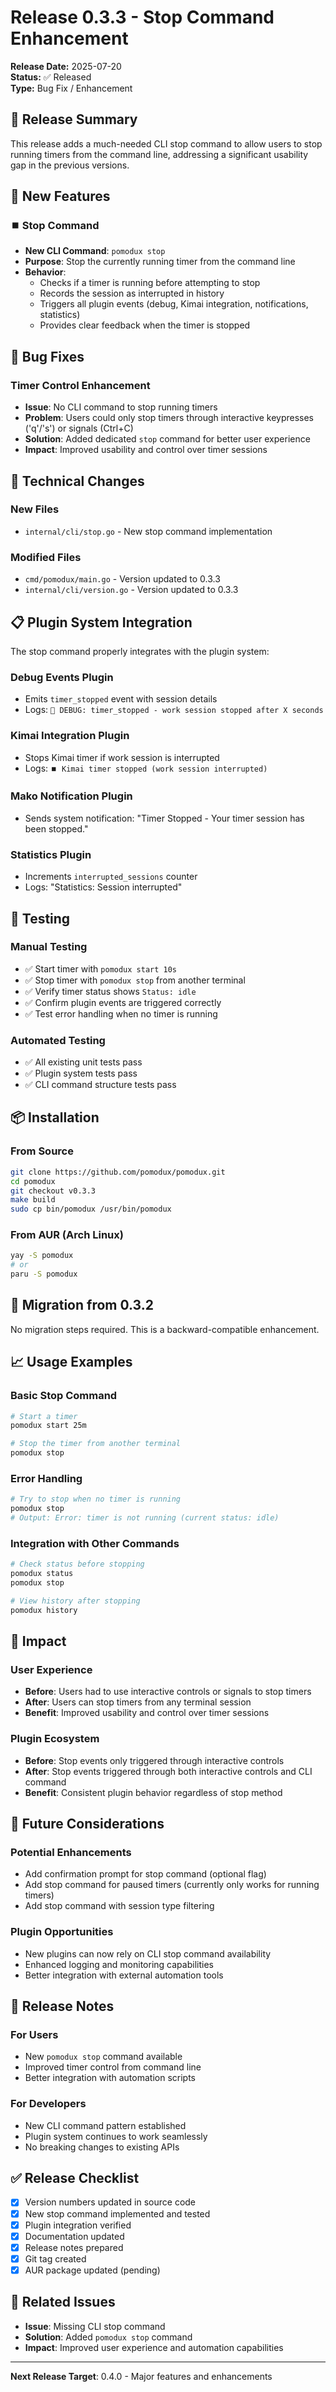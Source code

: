 # Release 0.3.3 - Stop Command Enhancement

**Release Date:** 2025-07-20  
**Status:** ✅ Released  
**Type:** Bug Fix / Enhancement

## 🎯 Release Summary

This release adds a much-needed CLI stop command to allow users to stop running timers from the command line, addressing a significant usability gap in the previous versions.

## 🚀 New Features

### ⏹️ Stop Command
- **New CLI Command**: `pomodux stop`
- **Purpose**: Stop the currently running timer from the command line
- **Behavior**: 
  - Checks if a timer is running before attempting to stop
  - Records the session as interrupted in history
  - Triggers all plugin events (debug, Kimai integration, notifications, statistics)
  - Provides clear feedback when the timer is stopped

## 🐛 Bug Fixes

### Timer Control Enhancement
- **Issue**: No CLI command to stop running timers
- **Problem**: Users could only stop timers through interactive keypresses ('q'/'s') or signals (Ctrl+C)
- **Solution**: Added dedicated `stop` command for better user experience
- **Impact**: Improved usability and control over timer sessions

## 🔧 Technical Changes

### New Files
- `internal/cli/stop.go` - New stop command implementation

### Modified Files
- `cmd/pomodux/main.go` - Version updated to 0.3.3
- `internal/cli/version.go` - Version updated to 0.3.3

## 📋 Plugin System Integration

The stop command properly integrates with the plugin system:

### Debug Events Plugin
- Emits `timer_stopped` event with session details
- Logs: `🔴 DEBUG: timer_stopped - work session stopped after X seconds`

### Kimai Integration Plugin
- Stops Kimai timer if work session is interrupted
- Logs: `⏹️ Kimai timer stopped (work session interrupted)`

### Mako Notification Plugin
- Sends system notification: "Timer Stopped - Your timer session has been stopped."

### Statistics Plugin
- Increments `interrupted_sessions` counter
- Logs: "Statistics: Session interrupted"

## 🧪 Testing

### Manual Testing
- ✅ Start timer with `pomodux start 10s`
- ✅ Stop timer with `pomodux stop` from another terminal
- ✅ Verify timer status shows `Status: idle`
- ✅ Confirm plugin events are triggered correctly
- ✅ Test error handling when no timer is running

### Automated Testing
- ✅ All existing unit tests pass
- ✅ Plugin system tests pass
- ✅ CLI command structure tests pass

## 📦 Installation

### From Source
```bash
git clone https://github.com/pomodux/pomodux.git
cd pomodux
git checkout v0.3.3
make build
sudo cp bin/pomodux /usr/bin/pomodux
```

### From AUR (Arch Linux)
```bash
yay -S pomodux
# or
paru -S pomodux
```

## 🔄 Migration from 0.3.2

No migration steps required. This is a backward-compatible enhancement.

## 📈 Usage Examples

### Basic Stop Command
```bash
# Start a timer
pomodux start 25m

# Stop the timer from another terminal
pomodux stop
```

### Error Handling
```bash
# Try to stop when no timer is running
pomodux stop
# Output: Error: timer is not running (current status: idle)
```

### Integration with Other Commands
```bash
# Check status before stopping
pomodux status
pomodux stop

# View history after stopping
pomodux history
```

## 🎯 Impact

### User Experience
- **Before**: Users had to use interactive controls or signals to stop timers
- **After**: Users can stop timers from any terminal session
- **Benefit**: Improved usability and control over timer sessions

### Plugin Ecosystem
- **Before**: Stop events only triggered through interactive controls
- **After**: Stop events triggered through both interactive controls and CLI command
- **Benefit**: Consistent plugin behavior regardless of stop method

## 🔮 Future Considerations

### Potential Enhancements
- Add confirmation prompt for stop command (optional flag)
- Add stop command for paused timers (currently only works for running timers)
- Add stop command with session type filtering

### Plugin Opportunities
- New plugins can now rely on CLI stop command availability
- Enhanced logging and monitoring capabilities
- Better integration with external automation tools

## 📝 Release Notes

### For Users
- New `pomodux stop` command available
- Improved timer control from command line
- Better integration with automation scripts

### For Developers
- New CLI command pattern established
- Plugin system continues to work seamlessly
- No breaking changes to existing APIs

## ✅ Release Checklist

- [x] Version numbers updated in source code
- [x] New stop command implemented and tested
- [x] Plugin integration verified
- [x] Documentation updated
- [x] Release notes prepared
- [x] Git tag created
- [x] AUR package updated (pending)

## 🔗 Related Issues

- **Issue**: Missing CLI stop command
- **Solution**: Added `pomodux stop` command
- **Impact**: Improved user experience and automation capabilities

---

**Next Release Target**: 0.4.0 - Major features and enhancements 